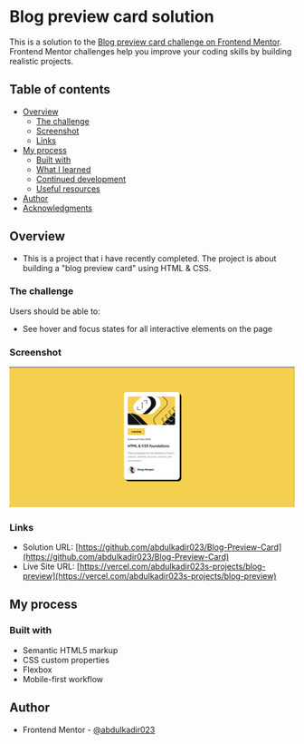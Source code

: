 # Blog preview card solution

This is a solution to the [Blog preview card challenge on Frontend Mentor](https://www.frontendmentor.io/challenges/blog-preview-card-ckPaj01IcS). Frontend Mentor challenges help you improve your coding skills by building realistic projects. 

## Table of contents

- [Overview](#overview)
  - [The challenge](#the-challenge)
  - [Screenshot](#screenshot)
  - [Links](#links)
- [My process](#my-process)
  - [Built with](#built-with)
  - [What I learned](#what-i-learned)
  - [Continued development](#continued-development)
  - [Useful resources](#useful-resources)
- [Author](#author)
- [Acknowledgments](#acknowledgments)


## Overview

- This is a project that i have recently completed. The project is about building a "blog preview card" using HTML & CSS.

### The challenge

Users should be able to:

- See hover and focus states for all interactive elements on the page

### Screenshot

![](./assets/images/screenshot.png)



### Links

- Solution URL: [https://github.com/abdulkadir023/Blog-Preview-Card](https://github.com/abdulkadir023/Blog-Preview-Card)
- Live Site URL: [https://vercel.com/abdulkadir023s-projects/blog-preview](https://vercel.com/abdulkadir023s-projects/blog-preview)

## My process

### Built with

- Semantic HTML5 markup
- CSS custom properties
- Flexbox
- Mobile-first workflow


## Author

- Frontend Mentor - [@abdulkadir023](https://www.frontendmentor.io/profile/@abdulkadir023)

